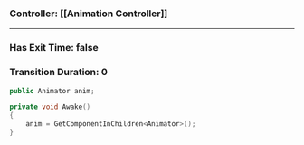 ### Controller: [[Animation Controller]]

---
### Has Exit Time: false
### Transition Duration: 0



```cpp
public Animator anim;

private void Awake() 
{
	anim = GetComponentInChildren<Animator>();
}

```